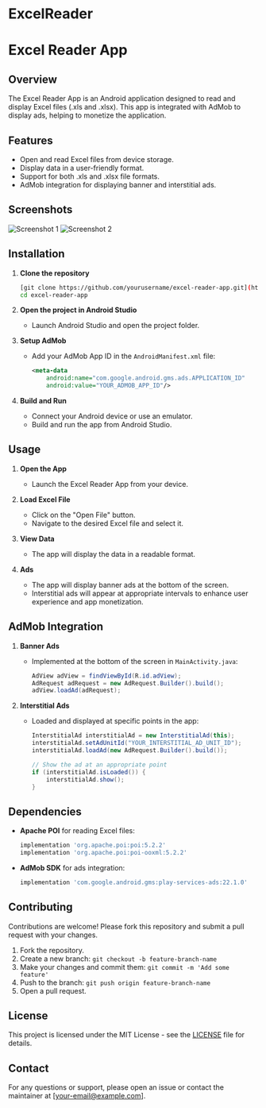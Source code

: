 # ExcelReader

# Excel Reader App

## Overview
The Excel Reader App is an Android application designed to read and display Excel files (.xls and .xlsx). This app is integrated with AdMob to display ads, helping to monetize the application.

## Features
- Open and read Excel files from device storage.
- Display data in a user-friendly format.
- Support for both .xls and .xlsx file formats.
- AdMob integration for displaying banner and interstitial ads.

## Screenshots
![Screenshot 1](screenshots/screenshot1.png)
![Screenshot 2](screenshots/screenshot2.png)

## Installation

1. **Clone the repository**
    ```sh
    [git clone https://github.com/yourusername/excel-reader-app.git](https://github.com/samyak2403/ExcelReader.git)
    cd excel-reader-app
    ```

2. **Open the project in Android Studio**
    - Launch Android Studio and open the project folder.

3. **Setup AdMob**
    - Add your AdMob App ID in the `AndroidManifest.xml` file:
        ```xml
        <meta-data
            android:name="com.google.android.gms.ads.APPLICATION_ID"
            android:value="YOUR_ADMOB_APP_ID"/>
        ```

4. **Build and Run**
    - Connect your Android device or use an emulator.
    - Build and run the app from Android Studio.

## Usage

1. **Open the App**
    - Launch the Excel Reader App from your device.

2. **Load Excel File**
    - Click on the "Open File" button.
    - Navigate to the desired Excel file and select it.

3. **View Data**
    - The app will display the data in a readable format.

4. **Ads**
    - The app will display banner ads at the bottom of the screen.
    - Interstitial ads will appear at appropriate intervals to enhance user experience and app monetization.

## AdMob Integration

1. **Banner Ads**
    - Implemented at the bottom of the screen in `MainActivity.java`:
        ```java
        AdView adView = findViewById(R.id.adView);
        AdRequest adRequest = new AdRequest.Builder().build();
        adView.loadAd(adRequest);
        ```

2. **Interstitial Ads**
    - Loaded and displayed at specific points in the app:
        ```java
        InterstitialAd interstitialAd = new InterstitialAd(this);
        interstitialAd.setAdUnitId("YOUR_INTERSTITIAL_AD_UNIT_ID");
        interstitialAd.loadAd(new AdRequest.Builder().build());

        // Show the ad at an appropriate point
        if (interstitialAd.isLoaded()) {
            interstitialAd.show();
        }
        ```

## Dependencies

- **Apache POI** for reading Excel files:
    ```gradle
    implementation 'org.apache.poi:poi:5.2.2'
    implementation 'org.apache.poi:poi-ooxml:5.2.2'
    ```
- **AdMob SDK** for ads integration:
    ```gradle
    implementation 'com.google.android.gms:play-services-ads:22.1.0'
    ```

## Contributing

Contributions are welcome! Please fork this repository and submit a pull request with your changes.

1. Fork the repository.
2. Create a new branch: `git checkout -b feature-branch-name`
3. Make your changes and commit them: `git commit -m 'Add some feature'`
4. Push to the branch: `git push origin feature-branch-name`
5. Open a pull request.

## License

This project is licensed under the MIT License - see the [LICENSE](LICENSE) file for details.

## Contact

For any questions or support, please open an issue or contact the maintainer at [your-email@example.com].


 
